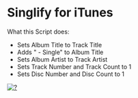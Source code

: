 # Singlify for iTunes
What this Script does:
- Sets Album Title to Track Title
- Adds " - Single" to Album Title
- Sets Album Artist to Track Artist
- Sets Track Number and Track Count to 1
- Sets Disc Number and Disc Count to 1

[![?](http://f3x.li/ext-img/singlify.jpg)](http://f3x.li/ext-img/singlify.jpg)
